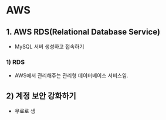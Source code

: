 # AWS

## 1. AWS RDS(Relational Database Service)

* MySQL 서버 생성하고 접속하기

### 1) RDS

* AWS에서 관리해주는 관리형 데이터베이스 서비스임.

## 2) 계정 보안 강화하기

* 무료로 생